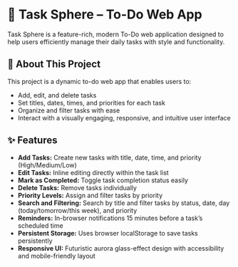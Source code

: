 # 🌌 Task Sphere – To-Do Web App

Task Sphere is a feature-rich, modern To-Do web application designed to help users efficiently manage their daily tasks with style and functionality.

## 🚀 About This Project

This project is a dynamic to-do web app that enables users to:
- Add, edit, and delete tasks
- Set titles, dates, times, and priorities for each task
- Organize and filter tasks with ease
- Interact with a visually engaging, responsive, and intuitive user interface

## ✨ Features

- **Add Tasks:** Create new tasks with title, date, time, and priority (High/Medium/Low)
- **Edit Tasks:** Inline editing directly within the task list
- **Mark as Completed:** Toggle task completion status easily
- **Delete Tasks:** Remove tasks individually
- **Priority Levels:** Assign and filter tasks by priority
- **Search and Filtering:** Search by title and filter tasks by status, date, day (today/tomorrow/this week), and priority
- **Reminders:** In-browser notifications 15 minutes before a task’s scheduled time
- **Persistent Storage:** Uses browser localStorage to save tasks persistently
- **Responsive UI:** Futuristic aurora glass-effect design with accessibility and mobile-friendly layout